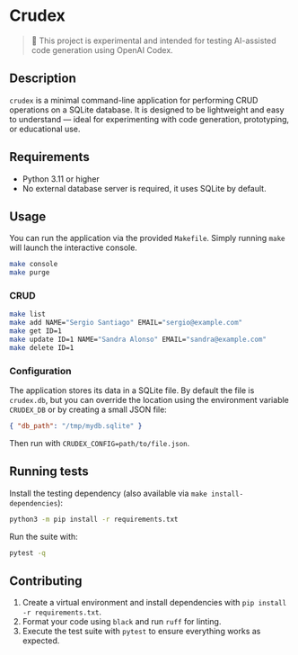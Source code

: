 # Crudex
> 🧪 This project is experimental and intended for testing AI-assisted code generation using OpenAI Codex.  

## Description

`crudex` is a minimal command-line application for performing CRUD operations on a SQLite database.
It is designed to be lightweight and easy to understand — ideal for experimenting with code generation, prototyping, or educational use.

## Requirements

- Python 3.11 or higher  
- No external database server is required, it uses SQLite by default.

## Usage

You can run the application via the provided `Makefile`. Simply running `make`
will launch the interactive console.

```bash
make console
make purge
```

### CRUD

```bash
make list
make add NAME="Sergio Santiago" EMAIL="sergio@example.com"
make get ID=1
make update ID=1 NAME="Sandra Alonso" EMAIL="sandra@example.com"
make delete ID=1
```

### Configuration

The application stores its data in a SQLite file. By default the file is
`crudex.db`, but you can override the location using the environment variable
`CRUDEX_DB` or by creating a small JSON file:

```json
{ "db_path": "/tmp/mydb.sqlite" }
```

Then run with `CRUDEX_CONFIG=path/to/file.json`.


## Running tests

Install the testing dependency (also available via `make install-dependencies`):

```bash
python3 -m pip install -r requirements.txt
```

Run the suite with:

```bash
pytest -q
```

## Contributing

1. Create a virtual environment and install dependencies with `pip install -r requirements.txt`.
2. Format your code using `black` and run `ruff` for linting.
3. Execute the test suite with `pytest` to ensure everything works as expected.

